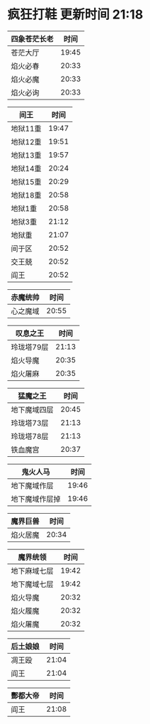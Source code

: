 # 疯狂打鞋 更新时间 21:18

| 四象苍茫长老   | 时间    |
|--------|-------|
| 苍茫大厅 | 19:45 |
| 焰火必春 | 20:33 |
| 焰火必魔 | 20:33 |
| 焰火必询 | 20:33 |

| 间王   | 时间    |
|--------|-------|
| 地狱11重 | 19:47 |
| 地狱12重 | 19:51 |
| 地狱13重 | 19:57 |
| 地狱14重 | 20:24 |
| 地狱15重 | 20:29 |
| 地狱18重 | 20:58 |
| 地狱1重 | 20:58 |
| 地狱3重 | 21:12 |
| 地狱重 | 21:07 |
| 间于区 | 20:52 |
| 交王兢 | 20:52 |
| 阎王 | 20:52 |

| 赤魔统帅   | 时间    |
|--------|-------|
| 心之魔域 | 20:55 |

| 叹息之王   | 时间    |
|--------|-------|
| 玲珑塔79层 | 21:13 |
| 焰火导魔 | 20:35 |
| 焰火屠麻 | 20:35 |

| 猛魔之王   | 时间    |
|--------|-------|
| 地下魔域四层 | 20:45 |
| 玲珑塔73层 | 21:13 |
| 玲珑塔78层 | 21:13 |
| 铁血魔宫 | 20:37 |

| 鬼火人马   | 时间    |
|--------|-------|
| 地下魔域作层 | 19:46 |
| 地下魔域作层掉 | 19:46 |

| 魔界巨兽   | 时间    |
|--------|-------|
| 焰火居魔 | 20:34 |

| 魔界统领   | 时间    |
|--------|-------|
| 地下麻域七层 | 19:42 |
| 地下魔域七层 | 19:42 |
| 焰火导魔 | 20:32 |
| 焰火履魔 | 20:32 |
| 焰火屠魔 | 20:32 |

| 后土娘娘   | 时间    |
|--------|-------|
| 凋王殴 | 21:04 |
| 阎王 | 21:04 |

| 酆都大帝   | 时间    |
|--------|-------|
| 阎王 | 21:08 |